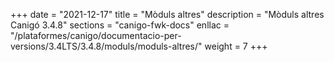 +++
date        = "2021-12-17"
title       = "Mòduls altres"
description = "Mòduls altres Canigó 3.4.8"
sections    = "canigo-fwk-docs"
enllac		= "/plataformes/canigo/documentacio-per-versions/3.4LTS/3.4.8/moduls/moduls-altres/"
weight		= 7
+++

